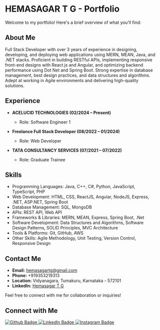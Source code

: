 # HEMASAGAR T G - Portfolio

Welcome to my portfolio! Here's a brief overview of what you'll find:

## About Me

Full Stack Developer with over 3 years of experience in designing, developing, and deploying web applications using MERN, MEAN, Java, and .NET stacks. Proficient in building RESTful APIs, implementing responsive front-end designs with React.js and Angular, and optimizing backend performance using Dot Net and Spring Boot. Strong expertise in database management, best design practices, and data structures and algorithms. Adept at working in Agile environments and delivering high-quality solutions.

## Experience

- **ACELUCID TECHNOLOGIES (02/2024 – Present)**
  - Role: Software Engineer 1

- **Freelance Full Stack Developer (08/2022 – 01/2024)**
  - Role: Web Developer

- **TATA CONSULTANCY SERVICES (07/2021 – 07/2022)**
  - Role: Graduate Trainee

## Skills

- Programming Languages: Java, C++, C#, Python, JavaScript, TypeScript, PHP  
- Web Development: HTML, CSS, ReactJS, Angular, NodeJS, Express, .NET, ASP.NET, Spring Boot  
- Database Management: SQL, MongoDB  
- APIs: REST API, Web API  
- Frameworks & Libraries: MERN, MEAN, Express, Spring Boot, .Net
- Software Development: Data Structures and Algorithms, Software Design Patterns, SOLID Principles, MVC Architecture
- Tools & Platforms: Git, GitHub, AWS
- Other Skills: Agile Methodology, Unit Testing, Version Control, Responsive Design


## Contact Me

- **Email:** hemasagartg@gmail.com
- **Phone:** +919353219313
- **Location:** Vidyanagara, Tumakuru, Karnataka - 572101
- **LinkedIn:** [Hemasagar T G](https://www.linkedin.com/in/hemasagar-t-g-50a269237)

Feel free to connect with me for collaboration or inquiries!

## Connect with Me
<div id="badges">
  <a href="https://github.com/Hemasagar-T-G">
    <img src="https://img.shields.io/badge/Github-white?style=for-the-badge&logo=Github&logoColor=black" alt="Github Badge"/>
  </a>
   <a href="https://www.linkedin.com/in/hemasagar-t-g-50a269237">
    <img src="https://img.shields.io/badge/Linkedin-blue?style=for-the-badge&logo=linkedin&logoColor=white" alt="LinkedIn Badge"/>
  </a>
   <a href="https://www.instagram.com/nanu_hemasagar_t_g">
    <img src="https://img.shields.io/badge/Instagram-purple?style=for-the-badge&logo=instagram&logoColor=white" alt="Instagram Badge"/>
  </a>
</div>
